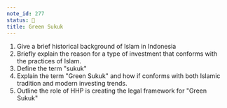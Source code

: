 ```yaml
---
note_id: 277
status: 📝
title: Green Sukuk
---
```


1. Give a brief historical background of Islam in Indonesia
1. Briefly explain the reason for a type of investment that conforms with the practices of Islam. 
1. Define the term "sukuk"
1. Explain the term "Green Sukuk" and how if conforms with both Islamic tradition and modern investing trends.  
1. Outline the role of HHP is creating the legal framework for "Green Sukuk"